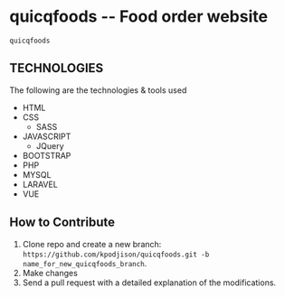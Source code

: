 # quicqfoods -- Food order website
`quicqfoods` 

## TECHNOLOGIES
The following are the technologies & tools used
* HTML
* CSS
  * SASS
* JAVASCRIPT
  * JQuery
* BOOTSTRAP
* PHP
* MYSQL
* LARAVEL
* VUE

## How to Contribute
1. Clone repo and create a new branch: `https://github.com/kpodjison/quicqfoods.git -b name_for_new_quicqfoods_branch`.
2. Make changes
3. Send a pull request with a detailed explanation of the modifications.

